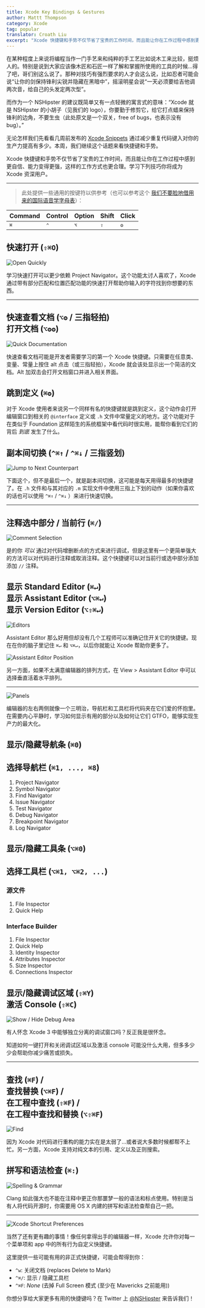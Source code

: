 ```yaml
---
title: Xcode Key Bindings & Gestures
author: Mattt Thompson
category: Xcode
tag: popular
translator: Croath Liu
excerpt: "Xcode 快捷键和手势不仅节省了宝贵的工作时间，而且能让你在工作过程中感到更自信、能力变得更强，这样的工作方式也更合理。"
---
```


在某种程度上来说将编程当作一门手艺来和纯粹的手工艺比如说木工来比较，挺烦人的。特别是说到大家应该像木匠和石匠一样了解和掌握所使用的工具的时候…得了吧，哥们别这么说了。那种对技巧有强烈要求的人才会这么说，比如忍者可能会说“让你的剑保持锋利尖锐并隐藏在黑暗中”，摇滚明星会说“一天必须要给吉他调两次音，给自己的头发定两次型”。

而作为一个 NSHipster 的建议既简单又有一点轻微的寓言式的意味：“Xcode 就是 NSHipster 的小胡子（见我们的 logo），你要勤于修剪它，给它打点蜡来保持锋利的边角，不要生虫（此处原文是一个双关，free of bugs，也表示没有 bug）。”

无论怎样我们先看看几周前发布的 [Xcode Snippets](http://nshipster.com/xcode-snippets/) 通过减少重复代码键入对你的生产力提高有多少。本周，我们继续这个话题来看快捷键和手势。

Xcode 快捷键和手势不仅节省了宝贵的工作时间，而且能让你在工作过程中感到更自信、能力变得更强，这样的工作方式也更合理。学习下列技巧你将成为 Xcode 资深用户。

---

> 此处提供一些通用的按键符以供参考（也可以参考这个 [我们不要脸地借用来的国际语音学字母表](http://en.wikipedia.org/wiki/Click_consonant)）：

<table id="xcode-key-bindings-modifiers">
  <thead>
    <tr>
      <th>Command</th>
      <th>Control</th>
      <th>Option</th>
      <th>Shift</th>
      <th>Click</th>
    </tr>
  </thead>
  <tbody>
    <tr>
      <td><tt>⌘</tt></td>
      <td><tt>⌃</tt></td>
      <td><tt>⌥</tt></td>
      <td><tt>⇧</tt></td>
      <td><tt>ʘ</tt></td>
    </tr>
  </tbody>
</table>

## 快速打开 (`⇧⌘O`)

![Open Quickly](http://nshipster.s3.amazonaws.com/xcode-shortcuts-quick-open.png)

学习快速打开可以更少依赖 Project Navigator。这个功能太讨人喜欢了，Xcode 通过带有部分匹配和位置匹配功能的快速打开帮助你输入的字符找到你想要的东西。

---

## 快速查看文档 (`⌥ʘ` / 三指轻拍) <br/> 打开文档 (`⌥ʘʘ`)

![Quick Documentation](http://nshipster.s3.amazonaws.com/xcode-shortcuts-quick-documentation.gif)

快速查看文档可能是开发者需要学习的第一个 Xcode 快捷键。只需要在任意类、变量、常量上按住 alt 点击（或三指轻拍），Xcode 就会该处显示出一个简洁的文档。Alt 加双击会打开文档窗口并进入相关界面。

## 跳到定义 (`⌘ʘ`)

对于 Xcode 使用者来说另一个同样有名的快捷键就是跳到定义，这个动作会打开编辑窗口到相关的 `@interface` 定义或 `.h` 文件中常量定义的地方。这个功能对于在类似于 Foundation 这样陌生的系统框架中看代码时很实用，能帮你看到它们的背后 _到底_ 发生了什么。

## 副本间切换 (`^⌘↑` / `^⌘↓` / 三指竖划)

![Jump to Next Counterpart](http://nshipster.s3.amazonaws.com/xcode-shortcuts-counterpart.gif)

下面这个，但不是最后一个，就是副本间切换，这可能是每天用得最多的快捷键了。在 `.h` 文件和与其对应的 `.m` 实现文件中使用三指上下划的动作（如果你喜欢的话也可以使用 `^⌘↑` / `^⌘↓` ）来进行快速切换。

---

## 注释选中部分 / 当前行 (`⌘/`)

![Comment Selection](http://nshipster.s3.amazonaws.com/xcode-shortcuts-comment.gif)

是的你 _可以_ 通过对代码增删断点的方式来进行调试，但是这里有一个更简单强大的方法可以对代码进行注释或取消注释。这个快捷键可以对当前行或选中部分添加添加 `//` 注释。

## 显示 Standard Editor (`⌘↵`) <br/> 显示 Assistant Editor (`⌥⌘↵`) <br/> 显示 Version Editor (`⌥⇧⌘↵`)

![Editors](http://nshipster.s3.amazonaws.com/xcode-shortcuts-editors.gif)

Assistant Editor 那么好用但却没有几个工程师可以准确记住开关它的快捷键。现在在你的脑子里记住 `⌘↵` 和 `⌥⌘↵`，以后你就能让 Xcode 帮助你更多了。

![Assistant Editor Position](http://nshipster.s3.amazonaws.com/xcode-shortcuts-assistant-editor-position.png)

另一方面，如果不太满意编辑器的排列方式，在 View > Assistant Editor 中可以选择垂直活着水平排列。

---

![Panels](http://nshipster.s3.amazonaws.com/xcode-shortcuts-panels.gif)

编辑器的左右两侧就像一个三明治，导航栏和工具栏将代码夹在它们爱的怀抱里。在需要内心平静时，学习如何显示有用的部分以及如何让它们 GTFO，能够实现生产力的最大化。

## 显示/隐藏导航条 (`⌘0`)

## 选择导航栏 (`⌘1, ..., ⌘8`)

1. Project Navigator
2. Symbol Navigator
3. Find Navigator
4. Issue Navigator
5. Test Navigator
6. Debug Navigator
7. Breakpoint Navigator
8. Log Navigator

## 显示/隐藏工具条 (`⌥⌘0`)

## 选择工具栏 (`⌥⌘1, ⌥⌘2, ...`)

### 源文件

1. File Inspector
2. Quick Help

### Interface Builder

1. File Inspector
2. Quick Help
3. Identity Inspector
4. Attributes Inspector
5. Size Inspector
6. Connections Inspector

## 显示/隐藏调试区域 (`⇧⌘Y`) <br/> 激活 Console (`⇧⌘C`)

![Show / Hide Debug Area](http://nshipster.s3.amazonaws.com/xcode-shortcuts-debug-area.gif)

有人怀念 Xcode 3 中能够独立分离的调试窗口吗？反正我是很怀念。

知道如何一键打开和关闭调试区域以及激活 console 可能没什么大用，但多多少少会帮助你减少痛苦或损失。

---

## 查找 (`⌘F`) /<br/>查找替换 (`⌥⌘F`) /<br/>在工程中查找 (`⇧⌘F`) /<br/>在工程中查找和替换 (`⌥⇧⌘F`)

![Find](http://nshipster.s3.amazonaws.com/xcode-shortcuts-find.gif)

因为 Xcode 对代码进行重构的能力实在是太弱了...或者说大多数时候都帮不上忙。另一方面，Xcode 支持对纯文本的引用、定义以及正则搜索。

## 拼写和语法检查 (`⌘:`)

![Spelling & Grammar](http://nshipster.s3.amazonaws.com/xcode-shortcuts-spelling-and-grammar.png)

Clang 如此强大也不能在注释中更正你那噩梦一般的语法和标点使用。特别是当有人将代码开源时，你需要用 OS X 内建的拼写和语法检查帮自己一把。

---

![Xcode Shortcut Preferences](http://nshipster.s3.amazonaws.com/xcode-shortcuts-preferences.png)

当然了还有更有趣的事情！像任何拿得出手的编辑器一样，Xcode 允许你对每一个菜单项和 app 中的所有行为自定义快捷键。

这里提供一些可能有用的非正式快捷键，可能会帮得到你：

- `^w`: 关闭文档 (replaces Delete to Mark)
- `^⌘/`: 显示 / 隐藏工具栏
- `^⌘F`: _None_ (去掉 Full Screen 模式 (至少在 Mavericks 之前能用))

你想分享给大家更多有用的快捷键吗？在 Twitter 上 [@NSHipster](https://twitter.com/NSHipster) 来告诉我们！
